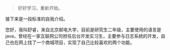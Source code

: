 > 好好学习，重新开始。  

接下来是一段标准的自我介绍。

您好，我叫舒睿，来自北京邮电大学，目前是研究生二年级，主要使用的语言是java，曾经在一家互联网公司担任后台开发实习生，主要参与日志系统的开发，自己也在网上找了一个商城项目，实现了自己比较喜欢的两个功能。
